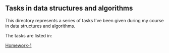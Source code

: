 ## Tasks in data structures and algorithms ##
This directory represents a series of tasks I've been given during my course in data structures and algorithms.

The tasks are listed in:

[Homework-1](./hw-1)
